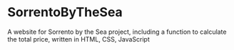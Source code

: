 # SorrentoByTheSea
 A website for Sorrento by the Sea project, including a function to calculate the total price, written in HTML, CSS, JavaScript

